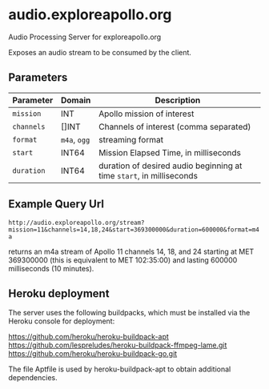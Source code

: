 # audio.exploreapollo.org

Audio Processing Server for exploreapollo.org

Exposes an audio stream to be consumed by the client.

## Parameters

| Parameter | Domain | Description |
|-----------|------|-------------|
| `mission` | INT | Apollo mission of interest |
| `channels` | []INT | Channels of interest (comma separated) |
| `format` | `m4a`, `ogg` | streaming format |
| `start` | INT64 | Mission Elapsed Time, in milliseconds |
| `duration` | INT64 | duration of desired audio beginning at time `start`, in milliseconds |

## Example Query Url

`http://audio.exploreapollo.org/stream?mission=11&channels=14,18,24&start=369300000&duration=600000&format=m4a`

returns an m4a stream of Apollo 11 channels 14, 18, and 24 starting at MET 369300000 (this is equivalent to MET 102:35:00) and lasting 600000 milliseconds (10 minutes).

## Heroku deployment

The server uses the following buildpacks, which must be installed
via the Heroku console for deployment:

https://github.com/heroku/heroku-buildpack-apt
https://github.com/lespreludes/heroku-buildpack-ffmpeg-lame.git
https://github.com/heroku/heroku-buildpack-go.git

The file Aptfile is used by heroku-buildpack-apt to obtain additional dependencies.
